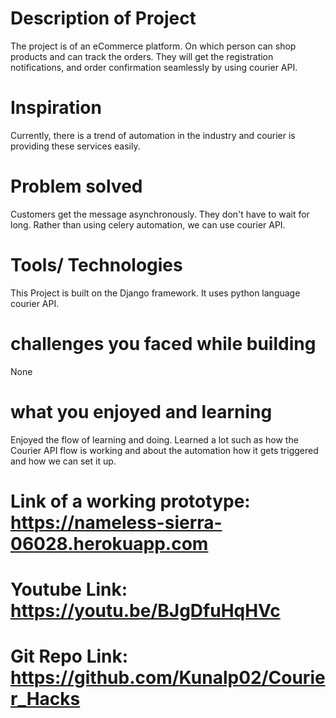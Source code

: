 # Description of Project
The project is of an eCommerce platform. On which person can shop products and can track the orders. They will get the registration notifications, and order confirmation seamlessly by using courier API.


# Inspiration 
Currently, there is a trend of automation in the industry and courier is providing these services easily.



# Problem solved 
Customers get the message asynchronously. They don't have to wait for long. Rather than using celery automation, we can use courier API.


# Tools/ Technologies 
This Project is built on the Django framework. It uses python language courier API.


# challenges you faced while building
None



# what you enjoyed and learning
Enjoyed the flow of learning and doing. Learned a lot such as how the Courier API flow is working and about the automation how it gets triggered and how we can set it up.


# Link of a working prototype: https://nameless-sierra-06028.herokuapp.com

# Youtube Link: https://youtu.be/BJgDfuHqHVc

# Git Repo Link: https://github.com/Kunalp02/Courier_Hacks
